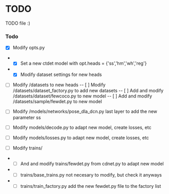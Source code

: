 # TODO

TODO file :)

### Todo

- [X] Modify opts.py
- - [X] Set a new ctdet model with opt.heads = {'ss','hm','wh','reg'}
- - [X] Modify dataset settings for new heads

- [ ] Modify /datasets to new heads
-- [ ] Modify /datasets/dataset_factory.py to add new datasets
-- [ ] Add and modify /datasets/dataset/fewcoco.py to new model
-- [ ] Add and modify /datasets/sample/fewdet.py to new model

- [ ] Modify /models/networks/pose_dla_dcn.py last layer to add the new parameter ss
- [ ] Modify models/decode.py to adapt new model, create losses, etc
- [ ] Modify models/losses.py to adapt new model, create losses, etc

- [ ] Modify trains/
- - [ ] And and modify trains/fewdet.py from cdnet.py to adapt new model
- - [ ] trains/base_trains.py not necesary to modify, but check it anyways
- - [ ] trains/train_factory.py add the new fewdet.py file to the factory list